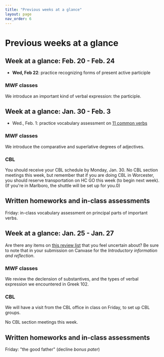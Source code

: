 ```yaml
---
title: "Previous weeks at a glance"
layout: page
nav_order: 6
---
```



# Previous weeks at a glance


## Week at a glance: Feb. 20 - Feb. 24

- **Wed, Feb 22**: practice recognizing forms of present active participle 
 
### MWF classes

We introduce an important kind of verbal expression: the participle.




## Week at a glance: Jan. 30 - Feb. 3


- Wed., Feb. 1: practice vocabulary assessment on [11 common verbs](https://neelsmith.github.io/latin102/review/verbs1/)

 
### MWF classes

We introduce the comparative and superlative degrees of adjectives.


### CBL

You should receive your CBL schedule by Monday, Jan. 30.  No CBL section meetings this week, but remember that if you are doing CBL in Worcester, you should reserve transportation on HC GO this week (to begin next week).  (If you're in Marlboro, the shuttle will be set up for you.0)

## Written homeworks and in-class assessments

Friday: in-class vocabulary assessment on principal parts of important verbs.


## Week at a glance: Jan. 25 - Jan. 27

Are there any items on [this review list](https://neelsmith.github.io/latin102/review/overview/) that you feel uncertain about?  Be sure to note that in your submission on Canvase for the *Introductory information and reflection*.

### MWF classes

We review the declension of substantives, and the types of verbal expression we encountered in Greek 102.

### CBL

We will have a visit from the CBL office in class on Friday, to set up CBL groups.


No CBL section meetings this week.

## Written homeworks and in-class assessments

Friday: "the good father" (decline *bonus pater*)

